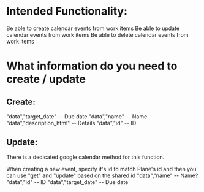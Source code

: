 # Intended Functionality:
Be able to create calendar events from work items
Be able to update calendar events from work items
Be able to delete calendar events from work items

# What information do you need to create / update
## Create:
"data","target_date" -- Due date
"data","name" -- Name
"data","description_html" -- Details
"data","id" -- ID

## Update:
There is a dedicated google calendar method for this function.

When creating a new event, specify it's id to match Plane's id and then you can use "get" and "update" based on the shared id
"data","name" -- Name?
"data","id" -- ID
"data","target_date" -- Due date
